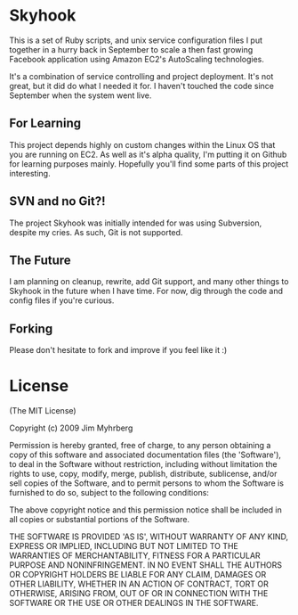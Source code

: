 # Skyhook

This is a set of Ruby scripts, and unix service configuration files I put together in a hurry back in September to scale a then fast growing Facebook application using Amazon EC2's AutoScaling technologies.

It's a combination of service controlling and project deployment. It's not great, but it did do what I needed it for. I haven't touched the code since September when the system went live.


## For Learning

This project depends highly on custom changes within the Linux OS that you are running on EC2. As well as it's alpha quality, I'm putting it on Github for learning purposes mainly. Hopefully you'll find some parts of this project interesting.


## SVN and no Git?!

The project Skyhook was initially intended for was using Subversion, despite my cries. As such, Git is not supported.


## The Future

I am planning on cleanup, rewrite, add Git support, and many other things to Skyhook in the future when I have time. For now, dig through the code and config files if you're curious.


## Forking

Please don't hesitate to fork and improve if you feel like it :)


# License

(The MIT License)

Copyright (c) 2009 Jim Myhrberg

Permission is hereby granted, free of charge, to any person obtaining
a copy of this software and associated documentation files (the
'Software'), to deal in the Software without restriction, including
without limitation the rights to use, copy, modify, merge, publish,
distribute, sublicense, and/or sell copies of the Software, and to
permit persons to whom the Software is furnished to do so, subject to
the following conditions:

The above copyright notice and this permission notice shall be
included in all copies or substantial portions of the Software.

THE SOFTWARE IS PROVIDED 'AS IS', WITHOUT WARRANTY OF ANY KIND,
EXPRESS OR IMPLIED, INCLUDING BUT NOT LIMITED TO THE WARRANTIES OF
MERCHANTABILITY, FITNESS FOR A PARTICULAR PURPOSE AND NONINFRINGEMENT.
IN NO EVENT SHALL THE AUTHORS OR COPYRIGHT HOLDERS BE LIABLE FOR ANY
CLAIM, DAMAGES OR OTHER LIABILITY, WHETHER IN AN ACTION OF CONTRACT,
TORT OR OTHERWISE, ARISING FROM, OUT OF OR IN CONNECTION WITH THE
SOFTWARE OR THE USE OR OTHER DEALINGS IN THE SOFTWARE.